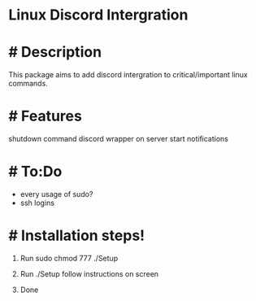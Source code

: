 # Linux Discord Intergration


# # Description
This package aims to add discord intergration to critical/important linux commands.
 
 
# # Features

shutdown command discord wrapper
on server start notifications


# # To:Do

- every usage of sudo?
- ssh logins


# # Installation steps!

1. Run sudo chmod 777 ./Setup

2. Run ./Setup
follow instructions on screen

2. Done
